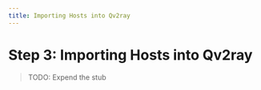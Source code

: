 ```yaml
---
title: Importing Hosts into Qv2ray
---
```


# Step 3: Importing Hosts into Qv2ray

> TODO: Expend the stub
